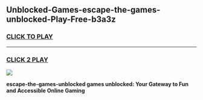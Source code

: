 
## Unblocked-Games-escape-the-games-unblocked-Play-Free-b3a3z
<h3>
<a href="https://premium76.site?title=escape-the-games-unblocked&ref=19M">CLICK TO PLAY</a></h3>
<hr>

<h3>
<a href="https://premium76.site?title=escape-the-games-unblocked&ref=19M">CLICK 2 PLAY</a>
  
</h3>

<a href="https://premium76.site?title=escape-the-games-unblocked&ref=19M"><img src="https://clearcache.store/games.png"></a>


**escape-the-games-unblocked games unblocked: Your Gateway to Fun and Accessible Online Gaming**
